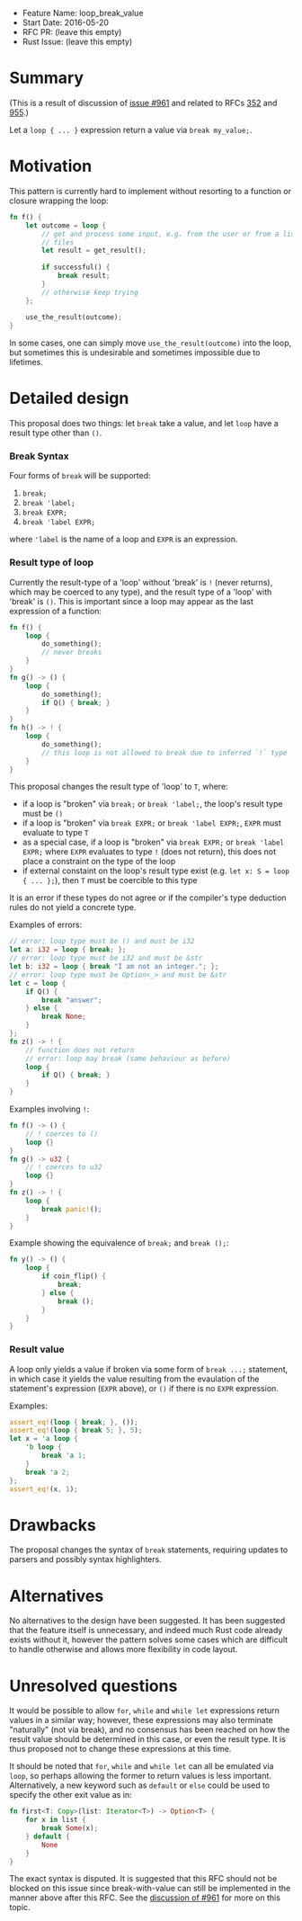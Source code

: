 - Feature Name: loop_break_value
- Start Date: 2016-05-20
- RFC PR: (leave this empty)
- Rust Issue: (leave this empty)

# Summary
[summary]: #summary

(This is a result of discussion of
[issue #961](https://github.com/rust-lang/rfcs/issues/961) and related to RFCs
[352](https://github.com/rust-lang/rfcs/pull/352) and
[955](https://github.com/rust-lang/rfcs/pull/955).)

Let a `loop { ... }` expression return a value via `break my_value;`.

# Motivation
[motivation]: #motivation

This pattern is currently hard to implement without resorting to a function or
closure wrapping the loop:

```rust
fn f() {
    let outcome = loop {
        // get and process some input, e.g. from the user or from a list of
        // files
        let result = get_result();
        
        if successful() {
            break result;
        }
        // otherwise keep trying
    };
    
    use_the_result(outcome);
}
```

In some cases, one can simply move `use_the_result(outcome)` into the loop, but
sometimes this is undesirable and sometimes impossible due to lifetimes.

# Detailed design
[design]: #detailed-design

This proposal does two things: let `break` take a value, and let `loop` have a
result type other than `()`.

### Break Syntax

Four forms of `break` will be supported:

1.  `break;`
2.  `break 'label;`
3.  `break EXPR;`
4.  `break 'label EXPR;`

where `'label` is the name of a loop and `EXPR` is an expression.

### Result type of loop

Currently the result-type of a 'loop' without 'break' is `!` (never returns),
which may be coerced to any type), and the result type of a 'loop' with 'break'
is `()`. This is important since a loop may appear as
the last expression of a function:

```rust
fn f() {
    loop {
        do_something();
        // never breaks
    }
}
fn g() -> () {
    loop {
        do_something();
        if Q() { break; }
    }
}
fn h() -> ! {
    loop {
        do_something();
        // this loop is not allowed to break due to inferred `!` type
    }
}
```

This proposal changes the result type of 'loop' to `T`, where:

*   if a loop is "broken" via `break;` or `break 'label;`, the loop's result type must be `()`
*   if a loop is "broken" via `break EXPR;` or `break 'label EXPR;`, `EXPR` must evaluate to type `T`
*   as a special case, if a loop is "broken" via `break EXPR;` or `break 'label EXPR;` where `EXPR` evaluates to type `!` (does not return), this does not place a constraint on the type of the loop
*   if external constaint on the loop's result type exist (e.g. `let x: S = loop { ... };`), then `T` must be coercible to this type

It is an error if these types do not agree or if the compiler's type deduction
rules do not yield a concrete type.

Examples of errors:

```rust
// error: loop type must be () and must be i32
let a: i32 = loop { break; };
// error: loop type must be i32 and must be &str
let b: i32 = loop { break "I am not an integer."; };
// error: loop type must be Option<_> and must be &str
let c = loop {
    if Q() {
        break "answer";
    } else {
        break None;
    }
};
fn z() -> ! {
    // function does not return
    // error: loop may break (same behaviour as before)
    loop {
        if Q() { break; }
    }
}
```

Examples involving `!`:

```rust
fn f() -> () {
    // ! coerces to ()
    loop {}
}
fn g() -> u32 {
    // ! coerces to u32
    loop {}
}
fn z() -> ! {
    loop {
        break panic!();
    }
}
```

Example showing the equivalence of `break;` and `break ();`:

```rust
fn y() -> () {
    loop {
        if coin_flip() {
            break;
        } else {
            break ();
        }
    }
}
```

### Result value

A loop only yields a value if broken via some form of `break ...;` statement,
in which case it yields the value resulting from the evaulation of the
statement's expression (`EXPR` above), or `()` if there is no `EXPR`
expression.

Examples:

```rust
assert_eq!(loop { break; }, ());
assert_eq!(loop { break 5; }, 5);
let x = 'a loop {
    'b loop {
        break 'a 1;
    }
    break 'a 2;
};
assert_eq!(x, 1);
```

# Drawbacks
[drawbacks]: #drawbacks

The proposal changes the syntax of `break` statements, requiring updates to
parsers and possibly syntax highlighters.

# Alternatives
[alternatives]: #alternatives

No alternatives to the design have been suggested. It has been suggested that
the feature itself is unnecessary, and indeed much Rust code already exists
without it, however the pattern solves some cases which are difficult to handle
otherwise and allows more flexibility in code layout.

# Unresolved questions
[unresolved]: #unresolved-questions

It would be possible to allow `for`, `while` and `while let` expressions return
values in a similar way; however, these expressions may also terminate
"naturally" (not via break), and no consensus has been reached on how the
result value should be determined in this case, or even the result type.
It is thus proposed not to change these expressions at this time.

It should be noted that `for`, `while` and `while let` can all be emulated via
`loop`, so perhaps allowing the former to return values is less important.
Alternatively, a new keyword such as `default` or `else` could be used to
specify the other exit value as in:

```rust
fn first<T: Copy>(list: Iterator<T>) -> Option<T> {
    for x in list {
        break Some(x);
    } default {
        None
    }
}
```

The exact syntax is disputed. It is suggested that this RFC should not be
blocked on this issue since break-with-value can still be implemented in the
manner above after this RFC. See the
[discussion of #961](https://github.com/rust-lang/rfcs/issues/961)
for more on this topic.
